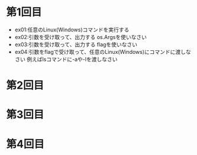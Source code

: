 # 第1回目
- ex01:任意のLinux(Windows)コマンドを実行する
- ex02:引数を受け取って、出力する os.Argsを使いなさい
- ex03:引数を受け取って、出力する flagを使いなさい
- ex04:引数をflagで受け取って、任意のLinux(Windows)にコマンドに渡しなさい
例えばlsコマンドに-aや-lを渡しなさい

# 第2回目

# 第3回目

# 第4回目
